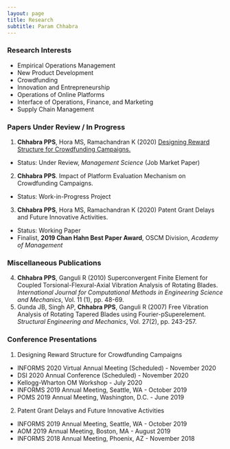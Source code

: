 ```yaml
---
layout: page
title: Research
subtitle: Param Chhabra
---
```


### Research Interests
  * Empirical Operations Management   
  * New Product Development
  * Crowdfunding                       
  * Innovation and Entrepreneurship
  * Operations of Online Platforms      
  * Interface of Operations, Finance, and Marketing     
  * Supply Chain Management
  
### Papers Under Review / In Progress
1. **Chhabra PPS**, Hora MS, Ramachandran K (2020) [Designing Reward Structure for Crowdfunding Campaigns.](http://ssrn.com/abstract=3742853)
 - Status: Under Review, *Management Science* (Job Market Paper)
2. **Chhabra PPS**. Impact of Platform Evaluation Mechanism on Crowdfunding Campaigns. 
 - Status: Work-in-Progress Project
3. **Chhabra PPS**, Hora MS, Ramachandran K (2020) Patent Grant Delays and Future Innovative Activities. 
 - Status: Working Paper
 - Finalist, **2019 Chan Hahn Best Paper Award**, OSCM Division, *Academy of Management*

### Miscellaneous Publications
4. **Chhabra PPS**, Ganguli R (2010) Superconvergent Finite Element for Coupled Torsional-Flexural-Axial Vibration Analysis of Rotating Blades. *International Journal for Computational Methods in Engineering Science and Mechanics*, Vol. 11 (1), pp. 48-69.
5. Gunda JB, Singh AP, **Chhabra PPS**, Ganguli R (2007) Free Vibration Analysis of Rotating Tapered Blades using Fourier-pSuperelement. *Structural Engineering and Mechanics*, Vol. 27(2), pp. 243-257.

### Conference Presentations
1. Designing Reward Structure for Crowdfunding Campaigns
 - INFORMS 2020 Virtual Annual Meeting (Scheduled) - November 2020
 - DSI 2020 Annual Conference (Scheduled) - November 2020
 - Kellogg-Wharton OM Workshop - July 2020
 - INFORMS 2019 Annual Meeting, Seattle, WA - October 2019
 - POMS 2019 Annual Meeting, Washington, D.C. - June 2019
  
2. Patent Grant Delays and Future Innovative Activities
 - INFORMS 2019 Annual Meeting, Seattle, WA - October 2019
 - AOM 2019 Annual Meeting, Boston, MA - August 2019
 - INFORMS 2018 Annual Meeting, Phoenix, AZ - November 2018
